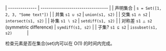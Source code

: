 
| -------------- | --------------------------------- |
| 声明集合        | `s = Set([1, 2, 3, "Some text"])` |
| 并集 `s1 ∪ s2`  | `union(s1, s2)`                   |
| 交集 `s1 ∩ s2`  | `intersect(s1, s2)`               |
| 补集 `s1 ∖ s2`  | `setdiff(s1, s2)`                 |
| 对称差 `s1 △ s2`<br>(symmetric difference) | `symdiff(s1, s2)` |
| 子集? `s1 ⊆ s2` | `issubset(s1, s2)      `          |

检查元素是否在集合(set)内可以在 O(1) 的时间内完成。
